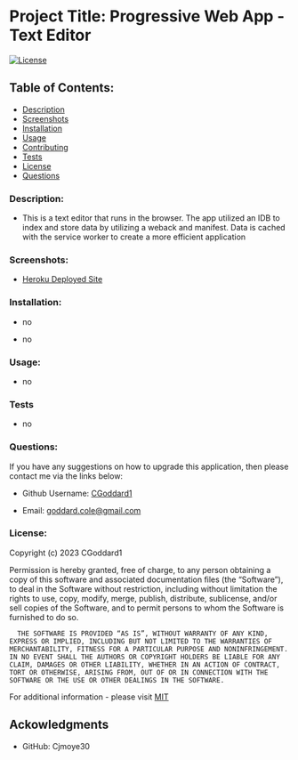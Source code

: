 # Project Title: Progressive Web App - Text Editor

  [![License](https://img.shields.io/badge/License-MIT-blue.svg)](https://opensource.org/license/mit-0/)


  ## Table of Contents:
  - [Description](#description)
  - [Screenshots](#screenshots)
  - [Installation](#installation)
  - [Usage](#usage)
  - [Contributing](#contributing)
  - [Tests](#tests)
  - [License](#license)
  - [Questions](#questions)
  
  ### Description:

  - This is a text editor that runs in the browser. The app utilized an IDB to index and store data by utilizing a weback and manifest. Data is cached with the service worker to create a more efficient application


  ### Screenshots: 

  - [Heroku Deployed Site](https://evening-sands-01108-53d4cd44a24a.herokuapp.com/)

  ### Installation:

  - no

  - no


  ### Usage:

  - no


  ### Tests
  - no

  ### Questions:

  If you have any suggestions on how to upgrade this application, then please contact me via the links below:
  - Github Username: [CGoddard1](https://github.com/CGoddard1/pwa-text-editor) 

  - Email: goddard.cole@gmail.com


  ### License:
  Copyright (c) 2023 CGoddard1

  Permission is hereby granted, free of charge, to any person obtaining a copy of this software and associated documentation files (the “Software”), to deal in the Software without restriction, including without limitation the rights to use, copy, modify, merge, publish, distribute, sublicense, and/or sell copies of the Software, and to permit persons to whom the Software is furnished to do so.

      THE SOFTWARE IS PROVIDED “AS IS”, WITHOUT WARRANTY OF ANY KIND, EXPRESS OR IMPLIED, INCLUDING BUT NOT LIMITED TO THE WARRANTIES OF MERCHANTABILITY, FITNESS FOR A PARTICULAR PURPOSE AND NONINFRINGEMENT. IN NO EVENT SHALL THE AUTHORS OR COPYRIGHT HOLDERS BE LIABLE FOR ANY CLAIM, DAMAGES OR OTHER LIABILITY, WHETHER IN AN ACTION OF CONTRACT, TORT OR OTHERWISE, ARISING FROM, OUT OF OR IN CONNECTION WITH THE SOFTWARE OR THE USE OR OTHER DEALINGS IN THE SOFTWARE.

  For additional information  - please visit [MIT](https://opensource.org/license/mit-0/)

  ## Ackowledgments
  - GitHub: Cjmoye30